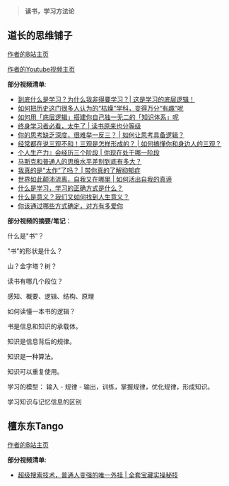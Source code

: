 > **读书，学习方法论**

## 道长的思维铺子
[作者的B站主页](https://space.bilibili.com/446630510)

[作者的Youtube视频主页](https://www.youtube.com/@%E7%A8%8B%E9%A9%BF-i5j/videos)

**部分视频清单**:

- [到底什么是学习？为什么我非得要学习？| 这是学习的底层逻辑！](https://www.bilibili.com/video/BV1GYsrefE9n)
- [如何把历史这门很多人认为的“枯燥”学科，变得万分“有趣”呢](https://www.bilibili.com/video/BV1HM4m127uS)
- [如何用「底层逻辑」搭建你自己独一无二的「知识体系」呢](https://www.bilibili.com/video/BV13f421q72g)
- [终身学习者必看，太牛了 | 读书原来也分等级](https://www.bilibili.com/video/BV1Uppte3EGm)
- [你的思考缺乏深度，很难举一反三？ | 如何让思考具备逻辑？](https://www.bilibili.com/video/BV1F4m2YZER3)
- [经常都在说三观不和！三观是怎样形成的？ | 如何搞懂你和身边人的三观？](https://www.bilibili.com/video/BV1tTy5Y6ES4)
- [个人生产力』会经历三个阶段 | 你现在处于哪一阶段](https://www.bilibili.com/video/BV1SZxWerEVL)
- [马斯克和普通人的思维水平差别到底有多大？](https://www.bilibili.com/video/BV1cT421k7UU)
- [我真的是"太作”了吗？ | 带你真的了解抑郁症](https://www.bilibili.com/video/BV1mjS7YfEvA)
- [世界如此颠沛流离，自我又在哪里 | 如何活出自我的真谛](https://www.bilibili.com/video/BV1ketPe5E1a)
- [什么是学习，学习的正确方式是什么？](https://www.bilibili.com/video/BV1z4411y7Gg)
- [什么是意义？我们又如何找到人生意义？](https://www.bilibili.com/video/BV1jt41177HW)
- [你该通过哪些方式确定，对方有多爱你](https://www.bilibili.com/video/BV1jt41177HW)

**部分视频的摘要/笔记**：

什么是"书”？

"书”的形状是什么？

山？金字塔？树？

读书有哪几个段位？

感知、概要、逻辑、结构、原理

如何读懂一本书的逻辑？

书是信息和知识的承载体。

知识是信息背后的规律。

知识是一种算法。

知识可以重复使用。

学习的模型： 输入 - 规律 - 输出，训练，掌握规律，优化规律，形成知识。

学习知识与记忆信息的区别

## 檀东东Tango
[作者的B站主页](https://space.bilibili.com/14739873)

**部分视频清单**:
- [超级搜索技术，普通人变强的唯一外挂 | 全套宝藏实操秘技](https://www.bilibili.com/video/BV1yw411F7J1/)
